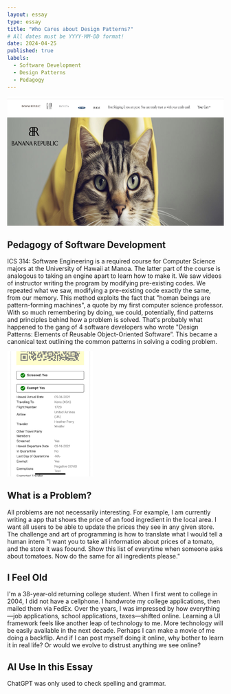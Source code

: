 ```yaml
---
layout: essay
type: essay
title: "Who Cares about Design Patterns?"
# All dates must be YYYY-MM-DD format!
date: 2024-04-25
published: true
labels:
  - Software Development
  - Design Patterns
  - Pedagogy
---
```

<img width="700px" height ="300px" class="rounded float-start pe-4" src="./Fake-bananarepublic.jpg">





## Pedagogy of Software Development

ICS 314: Software Engineering is a required course for Computer Science majors at the University of Hawaii at Manoa. The latter part of the course is analogous to taking an engine apart to learn how to make it. We saw videos of instructor writing the program by modifying  pre-existing codes. We repeated what we saw, modifying a pre-existing code exactly the same, from our memory. This method exploits the fact that "homan beings are pattern-forming machines", a quote by my first computer science professor. With so much remembering by doing, we could, potentially, find patterns and principles behind how a problem is solved. That's probably what happened to the gang of 4 software developers who wrote "Design Patterns: Elements of Reusable Object-Oriented Software”. This became a canonical text outlining the common patterns in solving a coding problem.


 

<img width="200px"  class="rounded float-start pe-4" src="./IMG_2709.jpg">


## What is a Problem?

All problems are not necessarily interesting. For example, I am currently writing a app that shows the price of an food ingredient in the local area. I want all users to be able to update the prices they see in any given store. The challenge and art of programming is how to translate what I would tell a human intern "I want you to take  all information about prices of a tomato, and the store it was foound. Show this list of everytime when someone asks about tomatoes. Now do the same for all ingredients please." 
## I Feel Old

I'm a 38-year-old returning college student. When I first went to college in 2004, I did not have a cellphone. I handwrote my college applications, then mailed them via FedEx. Over the years, I was impressed by how everything—job applications, school applications, taxes—shifted online. Learning a UI framework feels like another leap of technology to me. More technology will be easily available in the next decade. Perhaps I can make a movie of me doing a backflip. And if I can post myself doing it online, why bother to learn it in real life? Or would we evolve to distrust anything we see online?

## AI Use In this Essay

ChatGPT was only used to check spelling and grammar. 
